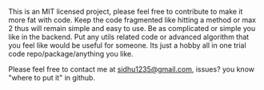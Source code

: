 This is an MIT licensed project, please feel free to contribute to make it more fat with code. Keep the code fragmented like hitting a method or max 2 thus will remain simple and easy to use. Be as complicated or simple you like in the backend. Put any utils related code or advanced algorithm that you feel like would be useful for someone. Its just a hobby all in one trial code repo/package/anything you like.

Please feel free to contact me at sidhu1235@gmail.com, issues?  you know "where to put it" in github.
